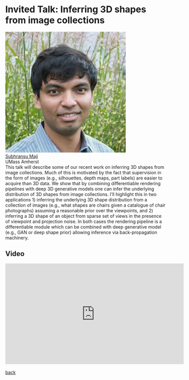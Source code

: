 <link rel="stylesheet" type="text/css" href="css/bootstrap.min.css">
<link rel="stylesheet" type="text/css" href="css/main.css?1" media="screen,projection">

# Invited Talk: Inferring 3D shapes from image collections 

<div class="row">
  <div class="col-sm-3">
    <a href="https://people.cs.umass.edu/~smaji/" target="_blank">
      <img class="people-pic" src="assets/smaji.jpg">
    </a>
    <div class="people-name text-center">
      <a href="https://people.cs.umass.edu/~smaji/" target="_blank">Subhransu Maji</a><br>
      UMass Amherst
    </div>
  </div>
    
  <div class="col-sm-9">
    This talk will describe some of our recent work on inferring 3D shapes from image collections. Much of this is motivated by the fact that supervision in the form of images (e.g., silhouettes, depth maps, part labels) are easier to acquire than 3D data. We show that by combining differentiable rendering pipelines with deep 3D generative models one can infer the underlying distribution of 3D shapes from image collections. I’ll highlight this in two applications 1) inferring the underlying 3D shape distribution from a collection of images (e.g., what shapes are chairs given a catalogue of chair photographs) assuming a reasonable prior over the viewpoints, and 2) inferring a 3D shape of an object from sparse set of views in the presence of viewpoint and projection noise. In both cases the rendering pipeline is a differentiable module which can be combined with deep generative model (e.g., GAN or deep shape prior) allowing inference via back-propagation machinery.
  </div>
</div>
<p/>

## Video

<iframe src="https://www.youtube.com/embed/QDY2mVm211U" 
    width="560" 
    height="315"
    frameborder="0" 
    allowfullscreen>
</iframe>
<p/>

[back](https://anucvml.github.io/ddn-cvprw2020/#program)
